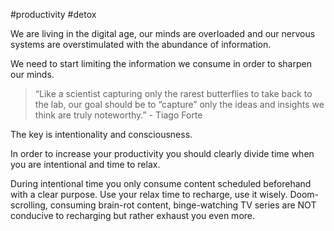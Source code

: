 #productivity #detox

We are living in the digital age, our minds are overloaded and our nervous systems are overstimulated with the abundance of information.

We need to start limiting the information we consume in order to sharpen our minds.

>“Like a scientist capturing only the rarest butterflies to take back to the lab, our goal should be to “capture” only the ideas and insights we think are truly noteworthy.” - Tiago Forte

The key is intentionality and consciousness.

In order to increase your productivity you should clearly divide time when you are intentional and time to relax.

During intentional time you only consume content scheduled beforehand with a clear purpose.
Use your relax time to recharge, use it wisely. Doom-scrolling, consuming brain-rot content, binge-watching TV series are NOT conducive to recharging but rather exhaust you even more.

